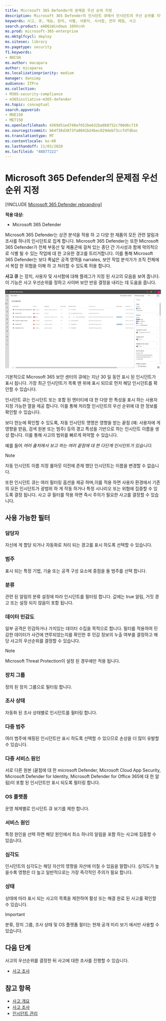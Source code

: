 ```yaml
---
title: Microsoft 365 Defender의 문제점 우선 순위 지정
description: Microsoft 365 Defender의 인시던트 큐에서 인시던트의 우선 순위를 지정 하는 방법을 알아봅니다.
keywords: 사고, 큐, 개요, 장치, 식별, 사용자, 사서함, 전자 메일, 사고
search.product: eADQiWindows 10XVcnh
ms.prod: microsoft-365-enterprise
ms.mktglfcycl: deploy
ms.sitesec: library
ms.pagetype: security
f1.keywords:
- NOCSH
ms.author: macapara
author: mjcaparas
ms.localizationpriority: medium
manager: dansimp
audience: ITPro
ms.collection:
- M365-security-compliance
- m365initiative-m365-defender
ms.topic: conceptual
search.appverid:
- MOE150
- MET150
ms.openlocfilehash: 4369d51ed740af652be632ba0b8752c708d6c719
ms.sourcegitcommit: b64f36d3873fa0041b24bec029deb73ccfdfdbac
ms.translationtype: MT
ms.contentlocale: ko-KR
ms.lasthandoff: 11/03/2020
ms.locfileid: "48877222"
---
```

# <a name="prioritize-incidents-in-microsoft-365-defender"></a>Microsoft 365 Defender의 문제점 우선 순위 지정

[!INCLUDE [Microsoft 365 Defender rebranding](../includes/microsoft-defender.md)]


**적용 대상:**
- Microsoft 365 Defender



Microsoft 365 Defender는 상관 분석을 적용 하 고 다양 한 제품의 모든 관련 알림과 조사를 하나의 인시던트로 집계 합니다. Microsoft 365 Defender는 또한 Microsoft 365 Defender가 전체 부동산 및 제품군에 걸쳐 있는 종단 간 가시성과 함께 악의적으로 식별 될 수 있는 작업에 대 한 고유한 경고를 트리거합니다. 이를 통해 Microsoft 365 Defender는 보다 폭넓은 공격 영역을 narrates, 보안 작업 분석가가 조직 전체에서 복잡 한 위협을 이해 하 고 처리할 수 있도록 허용 합니다.


**사고 큐** 는 장치, 사용자 및 사서함에 대해 플래그가 지정 된 사고의 모음을 보여 줍니다. 이 기능은 사고 우선순위를 정하고 사이버 보안 반응 결정을 내리는 데 도움을 줍니다.


![사고 큐의 이미지](../../media/incidents-queue.png) 

기본적으로 Microsoft 365 보안 센터의 큐에는 지난 30 일 동안 표시 된 인시던트가 표시 됩니다. 가장 최근 인시던트가 목록 맨 위에 표시 되므로 먼저 해당 인시던트를 확인할 수 있습니다.

인시던트 큐는 인시던트 또는 포함 된 엔터티에 대 한 다양 한 특성을 표시 하는 사용자 지정 가능한 열을 제공 합니다. 이를 통해 처리할 인시던트의 우선 순위에 대 한 정보를 확인할 수 있습니다.

보다 한눈에 확인할 수 있도록, 자동 인시던트 명명은 영향을 받는 끝점 (예: 사용자에 게 영향을 받음, 검색 원본 또는 범주) 등의 경고 특성을 기반으로 하는 인시던트 이름을 생성 합니다. 이를 통해 사고의 범위를 빠르게 파악할 수 있습니다.

예를 들어 *여러 출처에서 보고 하는 여러 끝점에 대 한 다단계 인시던트가 있습니다.*

> [!NOTE]
> 자동 인시던트 이름 지정 롤아웃 이전에 존재 했던 인시던트는 이름을 변경할 수 없습니다.

또한 인시던트 큐는 여러 필터링 옵션을 제공 하며,이를 적용 하면 사용자 환경에서 기존의 모든 인시던트가 광범위 하 게 작동 하거나 특정 시나리오 또는 위협에 집중할 수 있도록 결정 됩니다. 사고 큐 필터를 적용 하면 즉시 주의가 필요한 사고를 결정할 수 있습니다. 

## <a name="available-filters"></a>사용 가능한 필터

### <a name="assigned-to"></a>담당자
자신에 게 할당 되거나 자동화로 처리 되는 경고를 표시 하도록 선택할 수 있습니다.

### <a name="categories"></a>범주
표시 되는 특정 기법, 기술 또는 공격 구성 요소에 중점을 둘 범주를 선택 합니다. 

### <a name="classification"></a>분류
관련 된 알림의 분류 설정에 따라 인시던트를 필터링 합니다. 값에는 true 알림, 거짓 경고 또는 설정 되지 않음이 포함 됩니다.

### <a name="data-sensitivity"></a>데이터 민감도
일부 공격은 민감하거나 가치있는 데이터 수집을 목적으로 합니다.  필터를 적용하여 민감한 데이터가 사건에 연루되었는지를 확인한 후 민감 정보의 누출 여부를 결정하고 해당 사고의 우선순위를 결정할 수 있습니다.  

>[!NOTE]
>Microsoft Threat Protection이 설정 된 경우에만 적용 됩니다.

### <a name="device-group"></a>장치 그룹
정의 된 장치 그룹으로 필터링 합니다.

### <a name="investigation-state"></a>조사 상태
자동화 된 조사 상태별로 인시던트를 필터링 합니다. 

### <a name="multiple-categories"></a>다중 범주 
여러 범주에 매핑된 인시던트만 표시 하도록 선택할 수 있으므로 손상을 더 많이 유발할 수 있습니다. 

### <a name="multiple-service-sources"></a>다중 서비스 원인 
서로 다른 원본 (끝점에 대 한 microsoft Defender, Microsoft Cloud App Security, Microsoft Defender for Identity, Microsoft Defender for Office 365에 대 한 알림)이 포함 된 인시던트만 표시 되도록 필터링 합니다.

### <a name="os-platform"></a>OS 플랫폼
운영 체제별로 인시던트 큐 보기를 제한 합니다.

### <a name="service-sources"></a>서비스 원인
특정 원인을 선택 하면 해당 원인에서 최소 하나의 알림을 포함 하는 사고에 집중할 수 있습니다. 

### <a name="severity"></a>심각도
인시던트의 심각도는 해당 자산의 영향을 자산에 미칠 수 있음을 말합니다. 심각도가 높을수록 영향은 더 높고 일반적으로는 가장 즉각적인 주의가 필요 합니다. 

### <a name="status"></a>상태
상태에 따라 표시 되는 사고의 목록을 제한하여 활성 또는 해결 완료 된 사고를 확인할 수 있습니다.

>[!IMPORTANT]
>분류, 장치 그룹, 조사 상태 및 OS 플랫폼 필터는 현재 공개 미리 보기 에서만 사용할 수 있습니다.


## <a name="next-steps"></a>다음 단계
사고의 우선순위를 결정한 뒤 사고에 대한 조사를 진행할 수 있습니다. 
- [사고 조사](investigate-incidents.md)


## <a name="see-also"></a>참고 항목
- [사고 개요](incidents-overview.md)
- [사고 조사](investigate-incidents.md)
- [인시던트 관리](manage-incidents.md)
